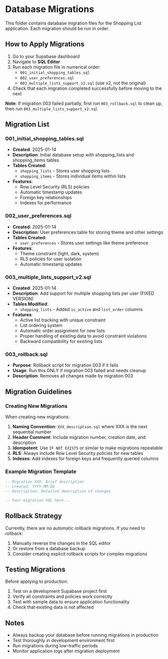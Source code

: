 # Database Migrations

This folder contains database migration files for the Shopping List application. Each migration should be run in order.

## How to Apply Migrations

1. Go to your Supabase dashboard
2. Navigate to **SQL Editor**
3. Run each migration file in numerical order:
   - `001_initial_shopping_tables.sql`
   - `002_user_preferences.sql`
   - `003_multiple_lists_support_v2.sql` (use v2, not the original)
4. Check that each migration completed successfully before moving to the next

**Note**: If migration 003 failed partially, first run `003_rollback.sql` to clean up, then run `003_multiple_lists_support_v2.sql`

## Migration List

### 001_initial_shopping_tables.sql
- **Created**: 2025-01-14
- **Description**: Initial database setup with shopping_lists and shopping_items tables
- **Tables Created**:
  - `shopping_lists` - Stores user shopping lists
  - `shopping_items` - Stores individual items within lists
- **Features**:
  - Row Level Security (RLS) policies
  - Automatic timestamp updates
  - Foreign key relationships
  - Indexes for performance

### 002_user_preferences.sql
- **Created**: 2025-01-14  
- **Description**: User preferences table for storing theme and other settings
- **Tables Created**:
  - `user_preferences` - Stores user settings like theme preference
- **Features**:
  - Theme constraint (light, dark, system)
  - RLS policies for user isolation
  - Automatic timestamp updates

### 003_multiple_lists_support_v2.sql
- **Created**: 2025-01-14
- **Description**: Add support for multiple shopping lists per user (FIXED VERSION)
- **Tables Modified**:
  - `shopping_lists` - Added `is_active` and `list_order` columns
- **Features**:
  - Active list tracking with unique constraint
  - List ordering system
  - Automatic order assignment for new lists
  - Proper handling of existing data to avoid constraint violations
  - Backward compatibility for existing lists

### 003_rollback.sql
- **Purpose**: Rollback script for migration 003 if it fails
- **Usage**: Run this ONLY if migration 003 failed and needs cleanup
- **Description**: Removes all changes made by migration 003

## Migration Guidelines

### Creating New Migrations

When creating new migrations:

1. **Naming Convention**: `XXX_description.sql` where XXX is the next sequential number
2. **Header Comment**: Include migration number, creation date, and description
3. **Idempotent**: Use `IF NOT EXISTS` or similar to make migrations repeatable
4. **RLS**: Always include Row Level Security policies for new tables
5. **Indexes**: Add indexes for foreign keys and frequently queried columns

### Example Migration Template

```sql
-- Migration XXX: Brief description
-- Created: YYYY-MM-DD
-- Description: Detailed description of changes

-- Your migration SQL here...
```

## Rollback Strategy

Currently, there are no automatic rollback migrations. If you need to rollback:

1. Manually reverse the changes in the SQL editor
2. Or restore from a database backup
3. Consider creating explicit rollback scripts for complex migrations

## Testing Migrations

Before applying to production:

1. Test on a development Supabase project first
2. Verify all constraints and policies work correctly
3. Test with sample data to ensure application functionality
4. Check that existing data is not affected

## Notes

- Always backup your database before running migrations in production
- Test thoroughly in development environment first
- Run migrations during low-traffic periods
- Monitor application logs after migration deployment